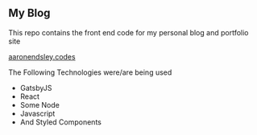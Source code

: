 ## My Blog

<p>This repo contains the front end code for my personal blog and portfolio site</p>
<a href="https://aaronendsley.codes" target="_blank">aaronendsley.codes</a>
<p>The Following Technologies were/are being used</p>
<ul>
<li>GatsbyJS</li>
<li>React</li>
<li>Some Node</li>
<li>Javascript</li>
<li> And Styled Components</li>
</ul>
